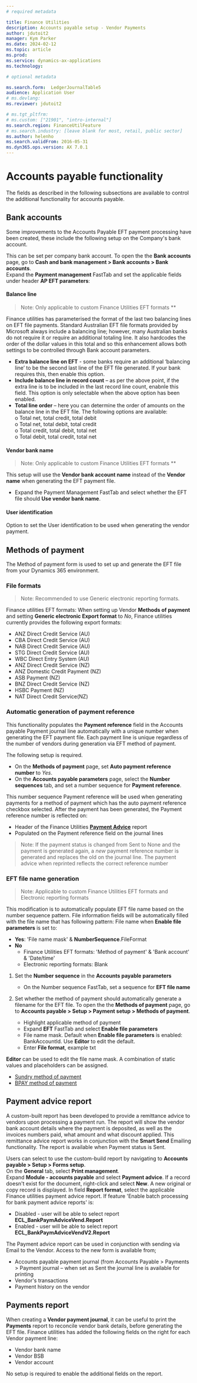 ```yaml
---
# required metadata

title: Finance Utilities 
description: Accounts payable setup - Vendor Payments 
author: jdutoit2
manager: Kym Parker
ms.date: 2024-02-12
ms.topic: article
ms.prod: 
ms.service: dynamics-ax-applications
ms.technology: 

# optional metadata

ms.search.form:  LedgerJournalTable5 
audience: Application User
# ms.devlang: 
ms.reviewer: jdutoit2

# ms.tgt_pltfrm: 
# ms.custom: ["21901", "intro-internal"]
ms.search.region: FinanceUtilFeature
# ms.search.industry: [leave blank for most, retail, public sector]
ms.author: helenho
ms.search.validFrom: 2016-05-31
ms.dyn365.ops.version: AX 7.0.1
---
```


# Accounts payable functionality
The fields as described in the following subsections are available to control the additional functionality for accounts payable.

## Bank accounts

Some improvements to the Accounts Payable EFT payment processing have been created, these include the following setup on the Company's bank account.

This can be set per company bank account. To open the the **Bank accounts** page, go to **Cash and bank management > Bank accounts > Bank accounts**. <br>
Expand the **Payment management** FastTab and set the applicable fields under header **AP EFT parameters**:

#### Balance line

> Note: Only applicable to custom Finance Utilities EFT formats **

Finance utilities has parameterised the format of the last two balancing lines on EFT file payments. Standard Australian EFT file formats provided by Microsoft always include a balancing line; however, many Australian banks do not require it or require an additional totaling line. It also hardcodes the order of the dollar values in this total and so this enhancement allows both settings to be controlled through Bank account parameters.

-	**Extra balance line on EFT** - some banks require an additional ‘balancing line’ to be the second last line of the EFT file generated. If your bank requires this, then enable this option.
-	**Include balance line in record count** – as per the above point, if the extra line is to be included in the last record line count, enabnle this field. This option is only selectable when the above option has been enabled.
-	**Total line order** – here you can determine the order of amounts on the balance line in the EFT file.  The following options are available:
 <br> o	Total net, total credit, total debit
 <br> o	Total net, total debit, total credit
 <br> o	Total credit, total debit, total net
 <br> o	Total debit, total credit, total net

#### Vendor bank name

> Note: Only applicable to custom Finance Utilities EFT formats **

This setup will use the **Vendor bank account name** instead of the **Vendor name** when generating the EFT payment file.

-	Expand the Payment Management FastTab and select whether the EFT file should **Use vendor bank name**.

#### User identification
Option to set the User identification to be used when generating the vendor payment.

## Methods of payment
The Method of payment form is used to set up and generate the EFT file from your Dynamics 365 environment. 

### File formats

> Note: Recommended to use Generic electronic reporting formats.

Finance utilities EFT formats: When setting up Vendor **Methods of payment** and setting **Generic electronic Export format** to _No_, Finance utilities currently provides the following export formats:
- ANZ Direct Credit Service (AU)
- CBA Direct Credit Service (AU)
- NAB Direct Credit Service (AU)
- STG Direct Credit Service (AU)
- WBC Direct Entry System (AU)
- ANZ Direct Credit Service (NZ)
- ANZ Domestic Credit Payment (NZ)
- ASB Payment (NZ)
- BNZ Direct Credit Service (NZ)
- HSBC Payment (NZ)
- NAT Direct Credit Service(NZ)


### Automatic generation of payment reference
This functionality populates the **Payment reference** field in the Accounts payable Payment journal line automatically with a unique number when generating the EFT payment file. Each payment line is unique regardless of the number of vendors during generation via EFT method of payment.

The following setup is required.
- On the **Methods of payment** page, set **Auto payment reference number** to _Yes_.
- On the **Accounts payable parameters** page, select the **Number sequences** tab, and set a number sequence for **Payment reference**.

This number sequence Payment reference will be used when generating payments for a method of payment which has the auto payment reference checkbox selected.
After the payment has been generated, the Payment reference number is reflected on: 
- Header of the Finance Utilities [**Payment Advice**](#payment-advice-report) report
-	Populated on the Payment reference field on the journal lines

> Note: If the payment status is changed from Sent to None and the payment is generated again, a _new_ payment reference number is generated and replaces the old on the journal line. The payment advice when reprinted reflects the correct reference number

### EFT file name generation

> Note: Applicable to custom Finance Utilities EFT formats and Electronic reporting formats

This modification is to automatically populate EFT file name based on the number sequence pattern.
File information fields will be automatically filled with the file name that has following pattern:
File name when **Enable file parameters** is set to:
- **Yes**: 'File name mask' & **NumberSequence**.FileFormat
- **No**
    - Finance Utilities EFT formats: 'Method of payment' & 'Bank account' & 'Date/time'
    - Electronic reporting formats: Blank

1. Set the **Number sequence** in the **Accounts payable parameters**
    - On the Number sequence FastTab, set a sequence for **EFT file name**

2. Set whether the method of payment should automatically generate a filename for the EFT file. To open the the **Methods of payment** page, go to **Accounts payable > Setup > Payment setup > Methods of payment**.
    -	Highlight applicable method of payment
    -	Expand **EFT** FastTab and select **Enable file parameters**
    -	File name mask. Default when **Enable file parameters** is enabled: BankAccountId. Use **Editor** to edit the default.
    -	Enter **File format**, example txt

**Editor** can be used to edit the file name mask. A combination of static values and placeholders can be assigned.

- [Sundry method of payment](Sundry-payment.md)
- [BPAY method of payment](BPAY-payment.md)

## Payment advice report
A custom-built report has been developed to provide a remittance advice to vendors upon processing a payment run. The report will show the vendor bank account details where the payment is deposited, as well as the invoices numbers paid, what amount and what discount applied. This remittance advice report works in conjunction with the **Smart Send** Emailing functionality. The report is available when Payment status is Sent.

Users can select to use the custom-build report by navigating to **Accounts payable > Setup > Forms setup**. <br>
On the **General** tab, select **Print management**. <br>
Expand **Module - accounts payable** and select **Payment advice**. If a record doesn't exist for the document, right-click and select **New**. 
A new original or copy record is displayed. In field **Report format**, select the applicable Finance utilities payment advice report.
If feature 'Enable batch processing for bank payment advice reports' is:
- Disabled - user will be able to select report **ECL_BankPaymAdviceVend.Report**
- Enabled - user will be able to select report **ECL_BankPaymAdviceVendV2.Report**

The Payment advice report can be used in conjunction with sending via Email to the Vendor. Access to the new form is available from;
-	Accounts payable payment journal (from Accounts Payable > Payments > Payment journal – when set as Sent the journal line is available for printing
-	Vendor's transactions
-	Payment history on the vendor

## Payments report
When creating a **Vendor payment journal**, it can be useful to print the **Payments** report to reconcile vendor bank details, before generating the EFT file.
Finance utilities has added the following fields on the right for each Vendor payment line:
- Vendor bank name
- Vendor BSB
- Vendor account

No setup is required to enable the additional fields on the report.


